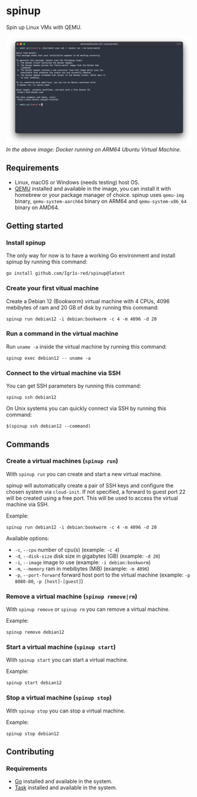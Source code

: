 # spinup

Spin up Linux VMs with QEMU.

![Docker running on ARM64 Virtual Machine](/docs/docker.png)
_In the above image: Docker running on ARM64 Ubuntu Virtual Machine._

## Requirements

- Linux, macOS or Windows (needs testing) host OS.
- [QEMU](https://www.qemu.org) installed and available in the image, you can install it with homebrew or your package manager of choice. spinup uses `qemu-img` binary, `qemu-system-aarch64` binary on ARM64 and `qemu-system-x86_64` binary on AMD64.

## Getting started

### Install spinup

The only way for now is to have a working Go environment and install spinup by running this command:

```shell
go install github.com/Igr1s-red/spinup@latest
```

### Create your first vitual machine

Create a Debian 12 (Bookworm) virtual machine with 4 CPUs, 4096 mebibytes of ram and 20 GB of disk by running this command:

```shell
spinup run debian12 -i debian:bookworm -c 4 -m 4096 -d 20
```

### Run a command in the virtual machine

Run `uname -a` inside the virtual machine by running this command:

```shell
spinup exec debian12 -- uname -a
```

### Connect to the virtual machine via SSH

You can get SSH parameters by running this command:

```shell
spinup ssh debian12
```

On Unix systems you can quickly connect via SSH by running this command:

```shell
$(spinup ssh debian12 --command)
```

## Commands

### Create a virtual machines (`spinup run`)

With `spinup run` you can create and start a new virtual machine.

spinup will automatically create a pair of SSH keys and configure the chosen system via `cloud-init`. If not specified, a forward to guest port 22 will be created using a free port. This will be used to access the virtual machine via SSH.

Example:

```shell
spinup run debian12 -i debian:bookworm -c 4 -m 4096 -d 20
```

Available options:

- `-c`, `--cpu` number of cpu(s) (example: `-c 4`)
- `-d`, `--disk-size` disk size in gigabytes (GB) (example: `-d 20`)
- `-i`, `--image` image to use (example: `-i debian:bookworm`)
- `-m`, `--memory` ram in mebibytes (MiB) (example: `-m 4096`)
- `-p`, `--port-forward` forward host port to the virtual machine (example: `-p 8080-80`, `-p [host]-[guest]`)

### Remove a virtual machine (`spinup remove|rm`)

With `spinup remove` or `spinup rm` you can remove a virtual machine.

Example:

```shell
spinup remove debian12
```

### Start a virtual machine (`spinup start`)

With `spinup start` you can start a virtual machine.

Example:

```shell
spinup start debian12
```

### Stop a virtual machine (`spinup stop`)

With `spinup stop` you can stop a virtual machine.

Example:

```shell
spinup stop debian12
```

## Contributing

### Requirements

- [Go](https://golang.org) installed and available in the system.
- [Task](https://taskfile.dev) installed and available in the system.
